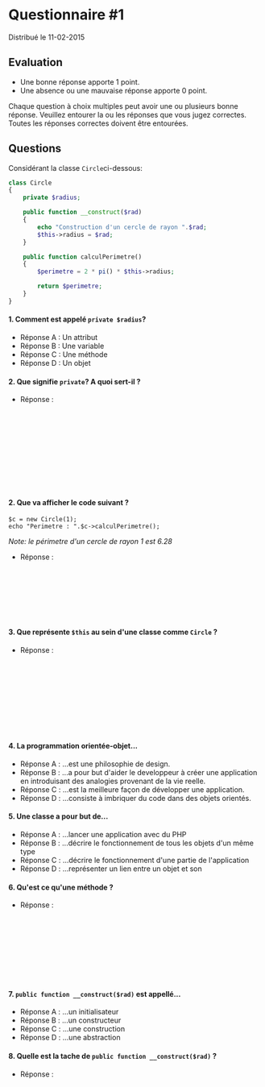 # Questionnaire #1
Distribué le 11-02-2015

## Evaluation 

* Une bonne réponse apporte 1 point.
* Une absence ou une mauvaise réponse apporte 0 point.

Chaque question à choix multiples peut avoir une ou plusieurs bonne réponse. Veuillez entourer la ou les réponses que vous jugez correctes. Toutes les réponses correctes doivent être entourées.

## Questions

Considérant la classe `Circle`ci-dessous:

```php
class Circle
{
    private $radius;

    public function __construct($rad)
    {
    	echo "Construction d'un cercle de rayon ".$rad;
        $this->radius = $rad;
    }

    public function calculPerimetre()
    {
        $perimetre = 2 * pi() * $this->radius;

        return $perimetre;
    }
}
```

#### 1. Comment est appelé `private $radius`?

* Réponse A : Un attribut
* Réponse B : Une variable
* Réponse C : Une méthode
* Réponse D : Un objet

#### 2. Que signifie `private`? A quoi sert-il ?

* Réponse :

```
 
  
   
    
     
      
      
      
      
      
     
```


#### 2. Que va afficher le code suivant ?

```
$c = new Circle(1);
echo "Perimetre : ".$c->calculPerimetre();
```

*Note: le périmetre d'un cercle de rayon 1 est 6.28*

* Réponse :

```
 
  
   
    
     
      
     
```

#### 3. Que représente `$this` au sein d'une classe comme `Circle` ?

* Réponse :

```
 

     
     
     
     
     
     
      
     
```

#### 4. La programmation orientée-objet...

* Réponse A : ...est une philosophie de design.
* Réponse B : ...a pour but d'aider le developpeur à créer une application en introduisant des analogies provenant de la vie reelle.
* Réponse C : ...est la meilleure façon de développer une application.
* Réponse D : ...consiste à imbriquer du code dans des objets orientés.

#### 5. Une classe a pour but de...

* Réponse A : ...lancer une application avec du PHP 
* Réponse B : ...décrire le fonctionnement de tous les objets d'un même type
* Réponse C : ...décrire le fonctionnement d'une partie de l'application
* Réponse D : ...représenter un lien entre un objet et son 

#### 6. Qu'est ce qu'une méthode ?

* Réponse :

```
 
  
   
    
     
      
       
      
     
```

#### 7. `public function __construct($rad)` est appellé...

* Réponse A : ...un initialisateur
* Réponse B : ...un constructeur
* Réponse C : ...une construction
* Réponse D : ...une abstraction

#### 8. Quelle est la tache de `public function __construct($rad)` ?

* Réponse :

```
 
  
   
    
     
      
       
      
     
```